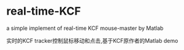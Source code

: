 # real-time-KCF
a simple implement of real-time KCF mouse-master by Matlab



实时的KCF tracker控制鼠标移动和点击,基于KCF原作者的Matlab demo
